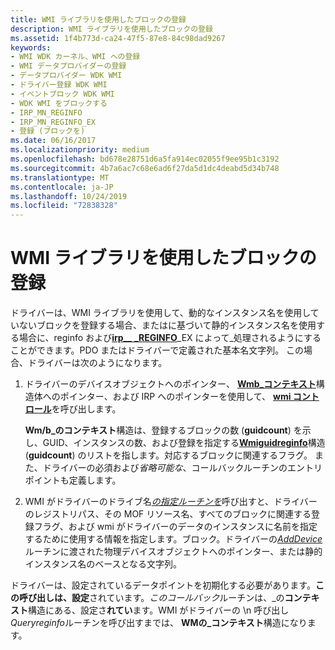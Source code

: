 ```yaml
---
title: WMI ライブラリを使用したブロックの登録
description: WMI ライブラリを使用したブロックの登録
ms.assetid: 1f4b773d-ca24-47f5-87e8-84c98dad9267
keywords:
- WMI WDK カーネル、WMI への登録
- WMI データプロバイダーの登録
- データプロバイダー WDK WMI
- ドライバー登録 WDK WMI
- イベントブロック WDK WMI
- WDK WMI をブロックする
- IRP_MN_REGINFO
- IRP_MN_REGINFO_EX
- 登録 (ブロックを)
ms.date: 06/16/2017
ms.localizationpriority: medium
ms.openlocfilehash: bd678e28751d6a5fa914ec02055f9ee95b1c3192
ms.sourcegitcommit: 4b7a6ac7c68e6ad6f27da5d1dc4deabd5d34b748
ms.translationtype: MT
ms.contentlocale: ja-JP
ms.lasthandoff: 10/24/2019
ms.locfileid: "72838328"
---
```

# <a name="using-the-wmi-library-to-register-blocks"></a>WMI ライブラリを使用したブロックの登録





ドライバーは、WMI ライブラリを使用して、動的なインスタンス名を使用していないブロックを登録する場合、またはに基づいて静的インスタンス名を使用する場合に、reginfo および[**irp\_\_** ](https://docs.microsoft.com/windows-hardware/drivers/kernel/irp-mn-reginfo-ex) [ **\_REGINFO**](https://docs.microsoft.com/windows-hardware/drivers/kernel/irp-mn-reginfo)\_EX によって\_処理されるようにすることができます。PDO またはドライバーで定義された基本名文字列。 この場合、ドライバーは次のようになります。

1.  ドライバーのデバイスオブジェクトへのポインター、 [**Wmb\_コンテキスト**](https://docs.microsoft.com/windows-hardware/drivers/ddi/wmilib/ns-wmilib-_wmilib_context)構造体へのポインター、および IRP へのポインターを使用して、 [**wmi コントロール**](https://docs.microsoft.com/windows-hardware/drivers/ddi/wmilib/nf-wmilib-wmisystemcontrol)を呼び出します。

    **Wm/b\_のコンテキスト**構造は、登録するブロックの数 (**guidcount**) を示し、GUID、インスタンスの数、および登録を指定する[**Wmiguidreginfo**](https://docs.microsoft.com/windows-hardware/drivers/ddi/wmilib/ns-wmilib-_wmiguidreginfo)構造 (**guidcount**) のリストを指します。対応するブロックに関連するフラグ。 また、ドライバーの必須および*省略可能な*、コールバックルーチンのエントリポイントも定義します。

2.  WMI がドライバーのドライブ名[*の指定ルーチンを*](https://docs.microsoft.com/windows-hardware/drivers/ddi/wmilib/nc-wmilib-wmi_query_reginfo_callback)呼び出すと、ドライバーのレジストリパス、その MOF リソース名、すべてのブロックに関連する登録フラグ、および wmi がドライバーのデータのインスタンスに名前を指定するために使用する情報を指定します。ブロック。ドライバーの[*AddDevice*](https://docs.microsoft.com/windows-hardware/drivers/ddi/wdm/nc-wdm-driver_add_device)ルーチンに渡された物理デバイスオブジェクトへのポインター、または静的インスタンス名のベースとなる文字列。

ドライバーは、設定されているデータポイントを初期化する必要があります。**この呼び出しは、設定**されています。*このコールバック*ルーチンは、\_の**コンテキスト**構造にある、設定さ**れてい**ます。WMI がドライバーの \n 呼び出し*Queryreginfo*ルーチンを呼び出すまでは、 **WMの\_コンテキスト**構造になります。

 

 




